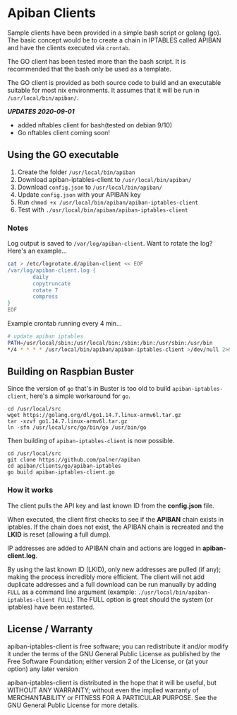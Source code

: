# Apiban Clients #

Sample clients have been provided in a simple bash script or golang (go). The basic concept would be to create a chain in IPTABLES called APIBAN and have the clients executed via `crontab`.

The GO client has been tested more than the bash script. It is recommended that the bash only be used as a template.

The GO client is provided as both source code to build and an executable suitable for most nix environments. It assumes that it will be run in `/usr/local/bin/apiban/`.

_**UPDATES 2020-09-01**_

* added nftables client for bash(tested on debian 9/10)
* Go nftables client coming soon!

## Using the GO executable ##

1. Create the folder `/usr/local/bin/apiban`
2. Download apiban-iptables-client to `/usr/local/bin/apiban/`
3. Download `config.json` to `/usr/local/bin/apiban/`
4. Update `config.json` with your APIBAN key
5. Run `chmod +x /usr/local/bin/apiban/apiban-iptables-client`
6. Test with `./usr/local/bin/apiban/apiban-iptables-client`

### Notes ###

Log output is saved to `/var/log/apiban-client`. Want to rotate the log? Here's an example...

```bash
cat > /etc/logrotate.d/apiban-client << EOF
/var/log/apiban-client.log {
        daily
        copytruncate
        rotate 7
        compress
}
EOF
```

Example crontab running every 4 min...

```bash
# update apiban iptables
PATH=/usr/local/sbin:/usr/local/bin:/sbin:/bin:/usr/sbin:/usr/bin
*/4 * * * * /usr/local/bin/apiban/apiban-iptables-client >/dev/null 2>&1
```

## Building on Raspbian Buster ##

Since the version of `go` that's in Buster is too old to build `apiban-iptables-client`, here's a simple workaround for `go`.

```
cd /usr/local/src
wget https://golang.org/dl/go1.14.7.linux-armv6l.tar.gz
tar -xzvf go1.14.7.linux-armv6l.tar.gz
ln -sfn /usr/local/src/go/bin/go /usr/bin/go
```

Then building of `apiban-iptables-client` is now possible.

```
cd /usr/local/src
git clone https://github.com/palner/apiban
cd apiban/clients/go/apiban-iptables
go build apiban-iptables-client.go
```

### How it works ###

The client pulls the API key and last known ID from the **config.json** file.

When executed, the client first checks to see if the **APIBAN** chain exists in iptables. If the chain does not exist, the APIBAN chain is recreated and the **LKID** is reset (allowing a full dump).

IP addresses are added to APIBAN chain and actions are logged in **apiban-client.log**.

By using the last known ID (LKID), only new addresses are pulled (if any); making the process incredibly more efficient. The client will not add duplicate addresses and a full download can be run manually by adding `FULL` as a command line argument (example: `./usr/local/bin/apiban-iptables-client FULL`). The FULL option is great should the system (or iptables) have been restarted.

## License / Warranty ##

apiban-iptables-client is free software; you can redistribute it and/or modify it under the terms of the GNU General Public License as published by the Free Software Foundation; either version 2 of the License, or (at your option) any later version

apiban-iptables-client is distributed in the hope that it will be useful, but WITHOUT ANY WARRANTY; without even the implied warranty of MERCHANTABILITY or FITNESS FOR A PARTICULAR PURPOSE. See the GNU General Public License for more details.

